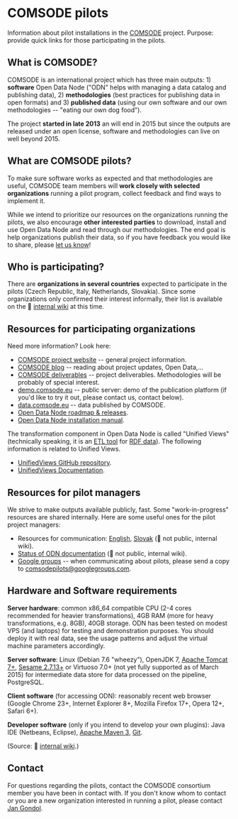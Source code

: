 # COMSODE pilots

Information about pilot installations in the [COMSODE](http://www.comsode.eu/) project. Purpose: provide quick links for those participating in the pilots.

## What is COMSODE?

COMSODE is an international project which has three main outputs: 1) **software** Open Data Node ("ODN" helps with managing a data catalog and publishing data), 2) **methodologies** (best practices for publishing data in open formats) and 3) **published data** (using our own software and our own methodologies -- "eating our own dog food").

The project **started in late 2013** an will end in 2015 but since the outputs are released under an open license, software and methodologies can live on well beyond 2015.

## What are COMSODE pilots?

To make sure software works as expected and that methodologies are useful, COMSODE team members will **work closely with selected organizations** running a pilot program, collect feedback and find ways to implement it.

While we intend to prioritize our resources on the organizations running the pilots, we also encourage **other interested parties** to download, install and use Open Data Node and read through our methodologies. The end goal is help organizations publish their data, so if you have feedback you would like to share, please [let us know](http://www.comsode.eu/index.php/consortium/)!

## Who is participating?

There are **organizations in several countries** expected to participate in the pilots (Czech Republic, Italy, Netherlands, Slovakia). Since some organizations only confirmed their interest informally, their list is available on the :no_entry_sign: [internal wiki](https://team.eea.sk/wiki/display/COMSODE/Pilot+Cases+-+work+area) at this time.

## Resources for participating organizations

Need more information? Look here:

- [COMSODE project website](http://www.comsode.eu/) -- general project information.
- [COMSODE blog](http://www.comsode.eu/index.php/blog/) -- reading about project updates, Open Data,...
- [COMSODE deliverables](http://www.comsode.eu/index.php/deliverables/) -- project deliverables. Methodologies will be probably of special interest.
- [demo.comsode.eu](http://demo.comsode.eu/) -- public server: demo of the publication platform (if you'd like to try it out, please contact us, contact below).
- [data.comsode.eu](http://data.comsode.eu/) -- data published by COMSODE.
- [Open Data Node roadmap & releases](https://utopia.sk/wiki/display/ODN/Roadmap+and+releases).
- [Open Data Node installation manual](https://utopia.sk/wiki/display/ODN/Open+Data+Node+v1.0.0).

The transformation component in Open Data Node is called "Unified Views" (technically speaking, it is an [ETL tool](https://en.wikipedia.org/wiki/Extract,_transform,_load) for [RDF data](https://en.wikipedia.org/wiki/Resource_Description_Framework)). The following information is related to Unified Views.

- [UnifiedViews GitHub repository](https://github.com/UnifiedViews).
- [UnifiedViews Documentation](https://grips.semantic-web.at/display/UDDOC/Introduction).

## Resources for pilot managers

We strive to make outputs available publicly, fast. Some "work-in-progress" resources are shared internally. Here are some useful ones for the pilot project managers:

- Resources for communication: [English](https://team.eea.sk/wiki/display/COMSODE/PILOT+materials+for+communication+-+ENG+version), [Slovak](https://team.eea.sk/wiki/display/COMSODE/PILOT+materials+for+communication+-+SK+version) (:no_entry_sign: not public, internal wiki).
- [Status of ODN documentation](https://team.eea.sk/wiki/display/COMSODE/Documentation+for+ODN+-+public) (:no_entry_sign: not public, internal wiki).
- [Google groups](https://groups.google.com/forum/#!forum/comsodepilots) -- when communicating about pilots, please send a copy to [comsodepilots@googlegroups.com](mailto:comsodepilots@googlegroups.com).

## Hardware and Software requirements

**Server hardware**: common x86_64 compatible CPU (2-4 cores recommended for heavier transformations), 4GB RAM (more for heavy transformations, e.g. 8GB), 40GB storage. ODN has been tested on modest VPS (and laptops) for testing and demonstration purposes. You should deploy it with real data, see the usage patterns and adjust the virtual machine parameters accordingly.

**Server software**: Linux (Debian 7.6 "wheezy"), OpenJDK 7, [Apache Tomcat 7+](http://tomcat.apache.org/), [Sesame 2.7.13+](http://sourceforge.net/projects/sesame/files/Sesame%202/) or Virtuoso 7.0+ (not yet fully supported as of March 2015) for intermediate data store for data processed on the pipeline, PostgreSQL.

**Client software** (for accessing ODN): reasonably recent web browser (Google Chrome 23+, Internet Explorer 8+, Mozilla Firefox 17+, Opera 12+, Safari 6+).

**Developer software** (only if you intend to develop your own plugins): Java IDE (Netbeans, Eclipse), [Apache Maven 3](http://maven.apache.org/), [Git](http://git-scm.com/downloads).

(Source: :no_entry_sign: [internal wiki](https://utopia.sk/wiki/display/ODN/HW+and+SW+requirements+for+ODN).)

## Contact

For questions regarding the pilots, contact the COMSODE consortium member you have been in contact with. If you don't know whom to contact or you are a new organization interested in running a pilot, please contact [Jan Gondol](mailto:gondol@gondol.sk).
